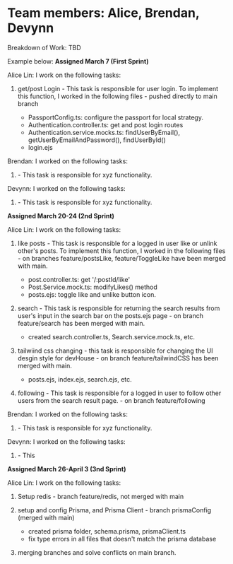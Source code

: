 # Team members: Alice, Brendan, Devynn

Breakdown of Work: TBD

Example below:
**Assigned March 7 (First Sprint)**

Alice Lin:
I work on the following tasks:

1. get/post Login - This task is responsible for user login. To implement this function, I worked in the following files - pushed directly to main branch

   - PassportConfig.ts: configure the passport for local strategy.
   - Authentication.controller.ts: get and post login routes
   - Authentication.service.mocks.ts: findUserByEmail(), getUserByEmailAndPassword(), findUserById()
   - login.ejs

Brendan:
I worked on the following tasks:

1. <Insert Some Task Here> - This task is responsible for xyz functionality.

Devynn:
I worked on the following tasks:

1. <Insert Some Task Here> - This task is responsible for xyz functionality.

**Assigned March 20-24 (2nd Sprint)**

Alice Lin:
I work on the following tasks:

1. like posts - This task is responsible for a logged in user like or unlink other's posts. To implement this function, I worked in the following files - on branches feature/postsLike, feature/ToggleLike have been merged with main.

   - post.controller.ts: get '/:postId/like'
   - Post.Service.mock.ts: modifyLikes() method
   - posts.ejs: toggle like and unlike button icon.

2. search - This task is responsible for returning the search results from user's input in the search bar on the posts.ejs page - on branch feature/search has been merged with main.

   - created search.controller.ts, Search.service.mock.ts, etc.

3. tailwiind css changing - this task is responsible for changing the UI desgin style for devHouse - on branch feature/tailwindCSS has been merged with main.

   - posts.ejs, index.ejs, search.ejs, etc.

4. following - This task is responsible for a logged in user to follow other users from the search result page. - on branch feature/following

Brendan:
I worked on the following tasks:

1. <Insert Some Task Here> - This task is responsible for xyz functionality.

Devynn:
I worked on the following tasks:

1. <Insert Some Task Here> - This

**Assigned March 26-April 3 (3nd Sprint)**

Alice Lin:
I work on the following tasks:

1. Setup redis - branch feature/redis, not merged with main
2. setup and config Prisma, and Prisma Client - branch prismaConfig (merged with main)

   - created prisma folder, schema.prisma, prismaClient.ts
   - fix type errors in all files that doesn't match the prisma database

3. merging branches and solve conflicts on main branch. 